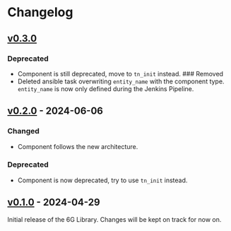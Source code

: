 # Changelog

## [v0.3.0]
### Deprecated
- Component is still deprecated, move to `tn_init` instead.
### Removed
- Deleted ansible task overwriting `entity_name` with the component type. `entity_name` is now only defined during the Jenkins Pipeline.

## [v0.2.0] - 2024-06-06
### Changed
- Component follows the new architecture.
### Deprecated
- Component is now deprecated, try to use `tn_init` instead.


## [v0.1.0] - 2024-04-29
Initial release of the 6G Library. Changes will be kept on track for now on.


<!-- Change latest version value at every release -->
[v0.3.0]: https://github.com/6G-SANDBOX/6G-Library/compare/v0.2.1...v0.3.0
[v0.2.0]: https://github.com/6G-SANDBOX/6G-Library/compare/v0.1.0...v0.2.0
[v0.1.0]: https://github.com/6G-SANDBOX/6G-Library/releases/tag/v0.1.0



<!-- FIELDS PER VERSION -->
<!--
### Added

- New features

### Changed

- Changes in existing functionality

### Deprecated

- Soon-to-be removed features

### Removed

- Removed features

### Fixed

- Bug fixes

### Security

- Vulnerability warnings
-->
